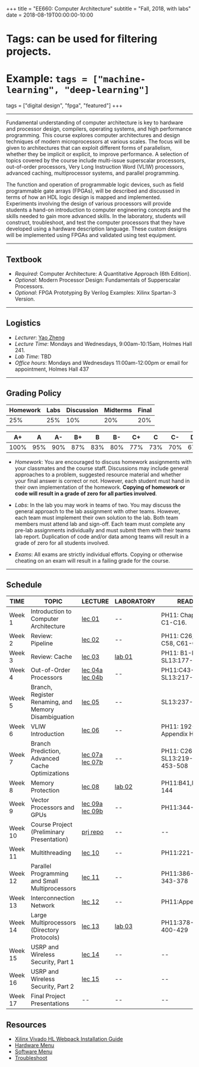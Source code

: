 +++
title = "EE660: Computer Architecture"
subtitle = "Fall, 2018, with labs"
date = 2018-08-19T00:00:00-10:00
# Tags: can be used for filtering projects.
# Example: `tags = ["machine-learning", "deep-learning"]`
tags = ["digital design", "fpga", "featured"]
+++

***
Fundamental understanding of computer architecture is key to hardware and processor design, compilers, operating systems, and high performance programming. This course explores computer architectures and design techniques of modern microprocessors at various scales. The focus will be given to architectures that can exploit different forms of parallelism, whether they be implicit or explicit, to improve performance. A selection of topics covered by the course include multi-issue superscalar processors, out-of-order processors, Very Long Instruction Word (VLIW) processors, advanced caching, multiprocessor systems, and parallel programming.

The function and operation of programmable logic devices, such as field programmable gate arrays (FPGAs), will be described and discussed in terms of how an HDL logic design is mapped and implemented. Experiments involving the design of various processors will provide students a hand-on introduction to computer engineering concepts and the skills needed to gain more advanced skills. In the laboratory, students will construct, troubleshoot, and test the computer processors that they have developed using a hardware description language. These custom designs will be implemented using FPGAs and validated using test equipment.

***
## Textbook
- *Required*: Computer Architecture: A Quantitative Approach (6th Edition).
- *Optional*: Modern Processor Design: Fundamentals of Supperscalar Processors.
- *Optional*: FPGA Prototyping By Verilog Examples: Xilinx Spartan-3 Version.

***
## Logistics
- *Lecturer*: [Yao Zheng](mailto:yao.zheng@hawaii.edu)
- *Lecture Time*: Mondays and Wednesdays, 9:00am-10:15am, Holmes Hall 241.
- *Lab Time*: TBD
- *Office hours*: Mondays and Wednesdays 11:00am-12:00pm or email for appointment, Holmes Hall 437

***
## Grading Policy
| Homework | Labs | Discussion | Midterms     | Final |
|----------|------|------------|--------------|-------|
| 25%      | 25%  | 10%        | 20%          | 20%   |


| A+   | A   | A-  | B+  | B   | B-  | C+  | C   | C-  | D+  | D   | D-  | F |
|------|-----|-----|-----|-----|-----|-----|-----|-----|-----|-----|-----|---|
| 100% | 95% | 90% | 87% | 83% | 80% | 77% | 73% | 70% | 67% | 63% | 60% | 0 |


- *Homework*: You are encouraged to discuss homework assignments with your classmates and the course staff. Discussions may include general approaches to a problem, suggested resource material and whether your final answer is correct or not. However, each student must hand in their own implementation of the homework. **Copying of homework or code will result in a grade of zero for all parties involved**.

- *Labs*: In the lab you may work in teams of two. You may discuss the general approach to the lab assignment with other teams. However, each team must implement their own solution to the lab. Both team members must attend lab and sign-off. Each team must complete any pre-lab assignments individually and must submit them with their teams lab report. Duplication of code and/or data among teams will result in a grade of zero for all students involved.

- *Exams*: All exams are strictly individual efforts. Copying or otherwise cheating on an exam will result in a failing grade for the course.

***
## Schedule

| TIME    | TOPIC                                                | LECTURE                                       | LABORATORY           | READING                              | ASSG                   |
|---------|------------------------------------------------------|-----------------------------------------------|----------------------|--------------------------------------|------------------------|
| Week 1  | Introduction to Computer Architecture                | [lec 01][lec 01 url]                          | --                   | PH11: Chapter 1, C1-C16.             | --                     |
| Week 2  | Review: Pipeline                                     | [lec 02][lec 02 url]                          | --                   | PH11: C26, C30-C58, C61-C81.         | [assg 01][assg 01 url] |
| Week 3  | Review: Cache                                        | [lec 03][lec 03 url]                          | [lab 01][lab 01 url] | PH11: B1-B40, SL13:177-209.          | --                     |
| Week 4  | Out-of-Order Processors                              | [lec 04a][lec 04a url] [lec 04b][lec 04b url] | --                   | PH11:C43-C61, SL13:217-236.          | --                     |
| Week 5  | Branch, Register Renaming, and Memory Disambiguation | [lec 05][lec 05 url]                          | --                   | SL13:237-273.                        | --                     |
| Week 6  | VLIW Introduction                                    | [lec 06][lec 06 url]                          | --                   | PH11: 192-196, Appendix H            | --                     |
| Week 7  | Branch Prediction, Advanced Cache Optimizations      | [lec 07a][lec 07a url] [lec 07b][lec 07b url] | --                   | PH11: C26-C30, SL13:219-237, 453-508 | [assg 02][assg 02 url] |
| Week 8  | Memory Protection                                    | [lec 08][lec 08 url]                          | [lab 02][lab 02 url] | PH11:B41,B67,105-144                 | --                     |
| Week 9  | Vector Processors and GPUs                           | [lec 09a][lec 09a url] [lec 09b][lec 09b url] | --                   | PH11:344-412                         | --                     |
| Week 10 | Course Project (Preliminary Presentation)            | [prj repo][prj 01 url]                        | --                   | --                                   | --                     |
| Week 11 | Multithreading                                       | [lec 10][lec 10 url]                          | --                   | PH11:221-259                         | --                     |
| Week 12 | Parallel Programming and Small Multiprocessors       | [lec 11][lec 11 url]                          | --                   | PH11:386-400, 343-378                | --                     |
| Week 13 | Interconnection Network                              | [lec 12][lec 12 url]                          | --                   | PH11:Appendix F                      | [assg 03][assg 03 url] |
| Week 14 | Large Multiprocessors (Directory Protocols)          | [lec 13][lec 13 url]                          | [lab 03][lab 03 url] | PH11:378-386, 400-429                | --                     |
| Week 15 | USRP and Wireless Security, Part 1                   | [lec 14][lec 14 url]                          | --                   | --                                   | --                     |
| Week 16 | USRP and Wireless Security, Part 2                   | [lec 15][lec 15 url]                          | --                   | --                                   | --                     |
| Week 17 | Final Project Presentations                          | --                                            | --                   | --                                   | --                     |

## Resources
- [Xilinx Vivado HL Webpack Installation Guide][xilinx vivado tutorial]
- [Hardware Menu][hardware menu url]
- [Software Menu][software menu url]
- [Troubleshoot][troubleshoot url]

[lec urls]: # (lec urls)
[lec 01 url]: https://s3-us-west-2.amazonaws.com/gustybear-websites/course_ee660_2018_fall/docs/slides/ee660_2018_fall_materials_week_01_slides.pdf
[lec 02 url]: https://s3-us-west-2.amazonaws.com/gustybear-websites/course_ee660_2018_fall/docs/slides/ee660_2018_fall_materials_week_02_slides.pdf
[lec 03 url]: https://s3-us-west-2.amazonaws.com/gustybear-websites/course_ee660_2018_fall/docs/slides/ee660_2018_fall_materials_week_03_slides.pdf
[lec 04a url]: https://s3-us-west-2.amazonaws.com/gustybear-websites/course_ee660_2018_fall/docs/slides/ee660_2018_fall_materials_week_04_slides_a.pdf
[lec 04b url]: https://s3-us-west-2.amazonaws.com/gustybear-websites/course_ee660_2018_fall/docs/slides/ee660_2018_fall_materials_week_04_slides_b.pdf
[lec 05 url]: https://s3-us-west-2.amazonaws.com/gustybear-websites/course_ee660_2018_fall/docs/slides/ee660_2018_fall_materials_week_05_slides.pdf
[lec 06 url]: # (https://s3-us-west-2.amazonaws.com/gustybear-websites/course_ee660_2018_fall/docs/slides/ee660_2018_fall_materials_week_06_slides.pdf)
[lec 07a url]: # (https://s3-us-west-2.amazonaws.com/gustybear-websites/course_ee660_2018_fall/docs/slides/ee660_2018_fall_materials_week_07_slides_a.pdf)
[lec 07b url]: # (https://s3-us-west-2.amazonaws.com/gustybear-websites/course_ee660_2018_fall/docs/slides/ee660_2018_fall_materials_week_07_slides_b.pdf)
[lec 08 url]: # (https://s3-us-west-2.amazonaws.com/gustybear-websites/course_ee660_2018_fall/docs/slides/ee660_2018_fall_materials_week_08_slides.pdf)
[lec 09a url]: # (https://s3-us-west-2.amazonaws.com/gustybear-websites/course_ee660_2018_fall/docs/slides/ee660_2018_fall_materials_week_09_slides_a.pdf)
[lec 09b url]: # (https://s3-us-west-2.amazonaws.com/gustybear-websites/course_ee660_2018_fall/docs/slides/ee660_2018_fall_materials_week_09_slides_b.pdf)
[lec 10 url]: # (https://s3-us-west-2.amazonaws.com/gustybear-websites/course_ee660_2018_fall/docs/slides/ee660_2018_fall_materials_week_11_slides.pdf)
[lec 11 url]: # (https://s3-us-west-2.amazonaws.com/gustybear-websites/course_ee660_2018_fall/docs/slides/ee660_2018_fall_materials_week_12_slides.pdf)
[lec 12 url]: # (https://s3-us-west-2.amazonaws.com/gustybear-websites/course_ee660_2018_fall/docs/slides/ee660_2018_fall_materials_week_13_slides.pdf)
[lec 13 url]: # (https://s3-us-west-2.amazonaws.com/gustybear-websites/course_ee660_2018_fall/docs/slides/ee660_2018_fall_materials_week_14_slides.pdf)
[lec 14 url]: # (https://s3-us-west-2.amazonaws.com/gustybear-websites/course_ee660_2018_fall/docs/slides/ee660_2018_fall_materials_week_15_slides_a.pdf)
[lec 15 url]: # (https://s3-us-west-2.amazonaws.com/gustybear-websites/course_ee660_2018_fall/docs/slides/ee660_2018_fall_materials_week_15_slides_b.pdf)

[lab urls]: # (lab urls)
[lab 01 url]: ./laboratories/01/
[lab 02 url]: ./laboratories/02/
[lab 03 url]: # (tbd)

[assg urls]: # (assg urls)
[assg 01 url]: ./assignmentgs/01/
[assg 02 url]: # (tbd)
[assg 03 url]: # (tbd)

[prj urls]: # (prj urls)
[prj 01 url]: # (tbd)

[resource urls]: # (resource urls)
[xilinx vivado tutorial]: ./tutorials/01/
[hardware menu url]: # (tbd)
[software menu url]: # (tbd)
[troubleshoot url]: # (tbd)
